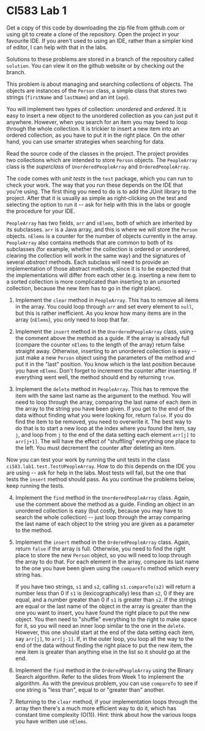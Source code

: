 # CI583 Lab 1

Get a copy of this code by downloading the zip file from github.com or
using git to create a clone of the repository. Open the project in
your favourite IDE. If you aren't used to using an IDE, rather than a
simpler kind of editor, I can help with that in the labs.

Solutions to these problems are stored in a branch of the repository
called `solution`. You can view it on the github website or by
checking out the branch.

This problem is about managing and searching collections of
objects. The objects are instances of the `Person` class, a simple
class that stores two strings (`firstName` and `lastName`) and an int
(`age`). 

You will implement two types of collection: *unordered* and *ordered*.
It is easy to insert a new object to the unordered collection as you 
can just put it anywhere. However, when you search for an item you may
beed to loop through the whole collection. It is trickier to insert a
new item into an ordered collection, as you have to put it in the
right place. On the other hand, you can use smarter strategies when
searching for data.

Read the source code of the classes in the project. The project
provides two collections which are intended to store `Person`
objects. The `PeopleArray` class is the *superclass* of
`UnorderedPeopleArray` and `OrderedPeopleArray`.

The code comes with *unit tests* in the `test` package, which you can
run to check your work. The way that you run these depends on the IDE
that you're using. The first thing you need to do is to add the JUnit
library to the project. After that it is usually as simple as
right-clicking on the test and selecting the option to run it -- ask
for help with this in the labs or google the procedure for your
IDE.

`PeopleArray` has two fields, `arr` and `nElems`, both of which are
inherited by its subclasses. `arr` is a Java array, and this is where
we will store the `Person` objects. `nElems` is a counter for the
number of objects currently in the array. `PeopleArray` also contains
methods that are common to both of its subclasses (for example,
whether the collection is ordered or unordered, clearing the
collection will work in the same way) and the signatures of several
*abstract* methods. Each subclass will need to provide an
implementation of those abstract methods, since it is to be expected
that the implementations will differ from each other (e.g. inserting a
new item to a sorted collection is more complicated than inserting to
an unsorted collection, because the new item has to go in the right
place).

1. Implement the `clear` method in `PeopleArray`. This has to remove
   all items in the array. You could loop through `arr` and set every
   element to `null`, but this is rather inefficient. As you know how
   many items are in the array (`nElems`), you only need to loop that
   far.

2. Implement the `insert` method in the `UnorderedPeopleArray` class,
   using the comment above the method as a guide. If the array is
   already full (compare the counter `nElems` to the length of the
   array) return false straight away.  Otherwise, inserting to an
   unordered collection is easy -- just make a new `Person` object
   using the parameters of the method and put it in the "last"
   position. You know which is the last position because you have
   `nElems`. Don't forget to increment the counter after inserting. If
   everything went well, the method should
   end by returning `true`.
   
3. Implement the `delete` method in `PeopleArray`. This has to remove
   the item with the same last name as the argument to the method. You
   will need to loop through the array, comparing the last name of
   each item in the array to the string you have been given. If you
   get to the end of the data without finding what you were looking
   for, return `false`. If you do find the item to be removed, you
   need to overwrite it. The best way to do that is to start a new
   loop at the index where you found the item, say `j`, and loop from
   `j` to the end of the data setting each element `arr[j]` to
   `arr[j+1]`. The will have the effect of "shuffling" everything one
   place to the left. You must decrement the counter after deleting an
   item.
    
Now you can test your work by running the unit tests in the class
`ci583.lab1.test.TestUPeopleArray`. How to do this depends on the IDE
you are using -- ask for help in the labs. Most tests will fail, but
the one that tests the `insert` method should pass. As you continue
the problems below, keep running the tests.
    
4. Implement the `find` method in the `UnorderedPeopleArray`
   class. Again, use the comment above the method as a guide. Finding
   an object in an unordered collection is easy (but costly, because
   you may have to search the whole collection) -- just loop through
   the array comparing the last name of each object
   to the string you are given as a parameter to the method.
      
5. Implement the `insert` method in the `OrderedPeopleArray`
   class. Again, return `false` if the array is full. Otherwise, you
   need to find the right place to store the new `Person` object, so
   you will need to loop through the array to do that. For each
   element in the array, compare its last name to the one you have
   been given using the `compareTo` method which every string has. 
   
   If you have two strings, `s1` and `s2`, calling `s1.compareTo(s2)`
   will return a number less than 0 if `s1` is (lexicographically)
   less than `s2`, 0 if they are equal, and a number greater than 0 if
   `s1` is greater than `s2`. If the strings are equal or the last
   name of the object in the array is greater than the one you want to
   insert, you have found the right place to put the new object.  You
   then need to "shuffle" everything to the right to make space for
   it, so you will need an inner loop similar to the one in the
   `delete`. However, this one should start at the end of the data
   setting each item, say `arr[j]`, to `arr[j-1]`. If, in the outer
   loop, you loop all the way to the end of the data without finding
   the right place to put the new item, the new item is greater than
   anything else in the list so it should go at the end.
   
6. Implement the `find` method in the `OrderedPeopleArray` using
   the Binary Search algorithm. Refer to the slides from Week 1 to
   implement the algorithm. As with the previous problem, you can use
   `compareTo` to see if one string is "less than", equal to or
   "greater than" another.
   
7. Returning to the `clear` method, if your implementation loops
   through the array then there's a much more efficient way to do it,
   which has constant time complexity (O(1)). Hint: think about how
   the various loops you have written use `nElems`. 
